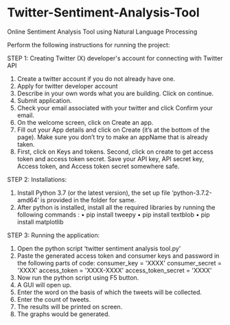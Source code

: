 # Twitter-Sentiment-Analysis-Tool
Online Sentiment Analysis Tool using Natural Language Processing


Perform the following instructions for running the project:


STEP 1: Creating Twitter (X) developer's account for connecting with Twitter API
1.	Create a twitter account if you do not already have one.
2.	Apply for twitter developer account
3.	Describe in your own words what you are building. Click on continue.
4.	Submit application.
5.	Check your email associated with your twitter and click Confirm your email.
6.	On the welcome screen, click on Create an app.
7.	Fill out your App details and click on Create (it’s at the bottom of the page). Make sure you don’t try to make an appName that is already taken.
8.	First, click on Keys and tokens. Second, click on create to get access token and access token secret.
Save your API key, API secret key, Access token, and Access token secret somewhere safe.


STEP 2: Installations:
1.	Install Python 3.7 (or the latest version), the set up file ‘python-3.7.2-amd64’ is provided in the folder for same.
2.	After python is installed, install all the required libraries by running the following commands :
•	pip install tweepy
•	pip install textblob
•	pip install matplotlib


STEP 3: Running the application:
1.	Open the python script ‘twitter sentiment analysis tool.py’
2.	Paste the generated access token and consumer keys and password in the following parts of code:
        consumer_key = 'XXXX'
        consumer_secret = 'XXXX'
        access_token = 'XXXX-XXXX'
        access_token_secret = 'XXXX'
3.	Now run the python script using F5 button.
4.	A GUI will open up.
5.	Enter the word on the basis of which the tweets will be collected.
6.	Enter the count of tweets.
7.	The results will be printed on screen.
8.	The graphs would be generated.

